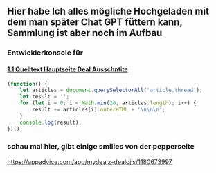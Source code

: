## Hier habe Ich alles mögliche Hochgeladen mit dem man später Chat GPT füttern kann, Sammlung ist aber noch im Aufbau  

### Entwicklerkonsole für 

#### [1.1 Quelltext Hauptseite Deal Ausschntite](https://github.com/9jS2PL5T/mydealz-Manager/blob/main/MyDealz%20Quelltexte/1.1%20Quelltext%20Hauptseite%20Deal%20Ausschntite)  
``` js
(function() {
    let articles = document.querySelectorAll('article.thread');
    let result = '';
    for (let i = 0; i < Math.min(20, articles.length); i++) {
        result += articles[i].outerHTML + '\n\n\n';
    }
    console.log(result);
})();
```


### schau mal hier, gibt einige smilies von der pepperseite 
https://appadvice.com/app/mydealz-dealojis/1180673997



